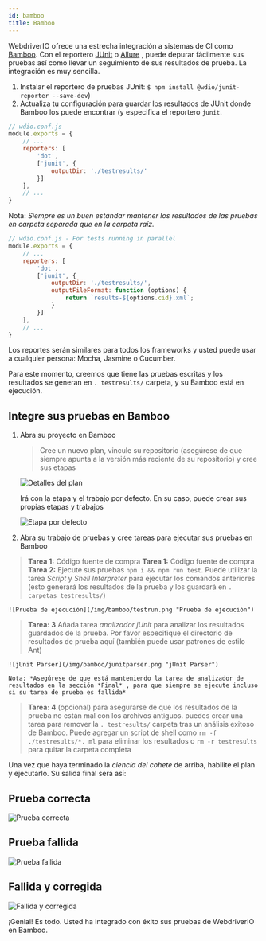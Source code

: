 ```yaml
---
id: bamboo
title: Bamboo
---
```


WebdriverIO ofrece una estrecha integración a sistemas de CI como [Bamboo](https://www.atlassian.com/software/bamboo). Con el reportero [JUnit](https://webdriver.io/docs/junit-reporter.html) o [Allure](https://webdriver.io/docs/allure-reporter.html) , puede depurar fácilmente sus pruebas así como llevar un seguimiento de sus resultados de prueba. La integración es muy sencilla.

1. Instalar el reportero de pruebas JUnit: `$ npm install @wdio/junit-reporter --save-dev`)
1. Actualiza tu configuración para guardar los resultados de JUnit donde Bamboo los puede encontrar (y especifica el reportero `junit`.

```js
// wdio.conf.js
module.exports = {
    // ...
    reporters: [
        'dot',
        ['junit', {
            outputDir: './testresults/'
        }]
    ],
    // ...
}
```
Nota: *Siempre es un buen estándar mantener los resultados de las pruebas en carpeta separada que en la carpeta raíz.*

```js
// wdio.conf.js - For tests running in parallel
module.exports = {
    // ...
    reporters: [
        'dot',
        ['junit', {
            outputDir: './testresults/',
            outputFileFormat: function (options) {
                return `results-${options.cid}.xml`;
            }
        }]
    ],
    // ...
}
```

Los reportes serán similares para todos los frameworks y usted puede usar a cualquier persona: Mocha, Jasmine o Cucumber.

Para este momento, creemos que tiene las pruebas escritas y los resultados se generan en `. testresults/` carpeta, y su Bamboo está en ejecución.

## Integre sus pruebas en Bamboo

1. Abra su proyecto en Bamboo

    > Cree un nuevo plan, vincule su repositorio (asegúrese de que siempre apunta a la versión más reciente de su repositorio) y cree sus etapas

    ![Detalles del plan](/img/bamboo/plancreation.png "Detalles del plan")

    Irá con la etapa y el trabajo por defecto. En su caso, puede crear sus propias etapas y trabajos

    ![Etapa por defecto](/img/bamboo/defaultstage.png "Etapa por defecto")
2. Abra su trabajo de pruebas y cree tareas para ejecutar sus pruebas en Bamboo
> **Tarea 1:** Código fuente de compra
> **Tarea 1:** Código fuente de compra **Tarea 2:** Ejecute sus pruebas `npm i && npm run test`. Puede utilizar la tarea *Script* y *Shell Interpreter* para ejecutar los comandos anteriores (esto generará los resultados de la prueba y los guardará en `. carpetas testresults/`)

    ![Prueba de ejecución](/img/bamboo/testrun.png "Prueba de ejecución")
> **Tarea: 3** Añada tarea *analizador jUnit* para analizar los resultados guardados de la prueba. Por favor especifique el directorio de resultados de prueba aquí (también puede usar patrones de estilo Ant)

    ![jUnit Parser](/img/bamboo/junitparser.png "jUnit Parser")

    Nota: *Asegúrese de que está manteniendo la tarea de analizador de resultados en la sección *Final* , para que siempre se ejecute incluso si su tarea de prueba es fallida*
> **Tarea: 4** (opcional) para asegurarse de que los resultados de la prueba no están mal con los archivos antiguos. puedes crear una tarea para remover la `. testresults/` carpeta tras un análisis exitoso de Bamboo. Puede agregar un script de shell como `rm -f ./testresults/*. ml` para eliminar los resultados o `rm -r testresults` para quitar la carpeta completa

Una vez que haya terminado la *ciencia del cohete* de arriba, habilite el plan y ejecutarlo. Su salida final será así:

## Prueba correcta

![Prueba correcta](/img/bamboo/successfulltest.png "Prueba correcta")

## Prueba fallida

![Prueba fallida](/img/bamboo/failedtest.png "Prueba fallida")

## Fallida y corregida

![Fallida y corregida](/img/bamboo/failedandfixed.png "Fallida y corregida")

¡Genial! Es todo. Usted ha integrado con éxito sus pruebas de WebdriverIO en Bamboo.
